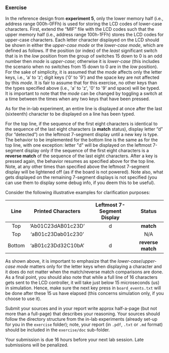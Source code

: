 

### Exercise



In the reference design from **experiment 5**, only the lower memory half (i.e., address range 000h-0FFh) is used for storing the LCD codes of lower-case characters. First, extend the “MIF” file with the LCD codes such that the upper memory half (i.e., address range 100h-1FFh) stores the LCD codes for upper-case characters. Each letter character displayed on the LCD should be shown in either the _upper-case_ _mode_ or the _lower-case_ _mode_, which are defined as follows. If the position (or index) of the _least_ significant switch that is in the _low_ position from the group of switches 15 down to 0 is an odd number then _mode_ is _upper-case_; otherwise it is _lower-case_ (this includes the scenario when no switches from 15 down to 0 are in the _low_ position). For the sake of simplicity, it is assumed that the _mode_ affects only the letter keys, i.e., ‘a’ to ‘z’; digit keys ('0' to '9') and the space key are not affected by this _mode_. It is fair to assume that for this exercise, no other keys than the types specified above (i.e., 'a' to 'z', '0' to '9' and space) will be typed. It is important to note that the _mode_ can be changed by toggling a switch at a time between the times when any two keys that have been pressed.



As for the in-lab experiment, an entire line is displayed at once after the last (sixteenth) character to be displayed on a line has been typed. 

For the top line, if the sequence of the first eight characters is identical to the sequence of the last eight characters (a **match** status), display letter “d” (for “detected”) on the leftmost 7-segment display until a new key is type. The behavior to be implemented for the bottom line is the same as for the top line, with one exception: letter "d" will be displayed on the leftmost 7-segment display only if the sequence of the first eight characters is a **reverse match** of the sequence of the last eight characters. After a key is pressed again, the behavior resumes as specified above for the top line. Note, at any other times than specified above the leftmost 7-segment display will be lightened off (as if the board is not powered). Note also, what gets displayed on the remaining 7-segment displays is not specified (you can use them to display some debug info, if you deem this to be useful).



Consider the following illustrative examples for clarification purposes:



|  Line  | Printed Characters | Leftmost 7-Segment Display |	 Status       |
|:------:|:------------------:|:--------------------------:|:----------------:|
|   Top  | ‘Ab01C23dAB01c23D’ |              d             |    **match**     |
|   Top  | ‘aB01c23Dab01c230’ |  	  		               |       N/A        |
| Bottom | ‘aB01c23Dd32C10bA’ |  	         d	           | **reverse match**|





As shown above, it is important to emphasize that the _lower-case_/_upper-case_ _mode_ matters only for the letter keys when displaying a character and it does do not matter when the match/reverse match comparisons are done. As a final point, you should also note that while a full line of 16 characters gets sent to the LCD controller, it will take just below 15 microseconds (us) in simulation. Hence, make sure the next key press in `board_events.txt` will be done after these 15 us have elapsed (this concerns simulation only, if you choose to use it).



Submit your sources and in your report write approx half-a-page (but not more than a full-page) that describes your reasoning. Your sources should follow the directory structure from the in-lab experiments (already set-up for you in the `exercise` folder); note, your report (in `.pdf`, `.txt` or `.md` format) should be included in the `exercise/doc` sub-folder.



Your submission is due 16 hours before your next lab session. Late submissions will be penalized.



